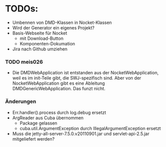 # TODOs:

- Umbennen von DMD-Klassen in Nocket-Klassen
- Wird der Generator ein eigenes Projekt?
- Basis-Webseite für Nocket 
  - mit Download-Button
  - Komponenten-Dokumation
- Jira nach Github umziehen 

### TODO meis026 

- Die DMDWebApplication ist entstanden aus der NocketWebApplication, weil es im init-Teile gibt, 
  die SWJ-spezifisch sind. Aber von der NocketWebApplication gibt es eine Ableitung DMDGenericWebApplication. 
  Das funzt nicht.

### Änderungen

- Err.handler().process durch log.debug ersetzt
- ArgReader aus Cuba übernommen
  - Package gelassen
  - cuba.util.ArgumentException durch IllegalArgumentException ersetzt
- Muss die jetty-all-server-7.5.0.v20110901.jar und servlet-api-2.5.jar mitgeliefert werden?
